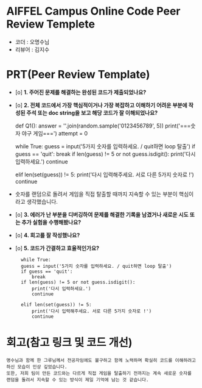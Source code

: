 # AIFFEL Campus Online Code Peer Review Templete
- 코더 : 오명수님
- 리뷰어 : 김지수


# PRT(Peer Review Template)

- [o]  **1. 주어진 문제를 해결하는 완성된 코드가 제출되었나요?**

- [o]  **2. 전체 코드에서 가장 핵심적이거나 가장 복잡하고 이해하기 어려운 부분에 작성된 
주석 또는 doc string을 보고 해당 코드가 잘 이해되었나요?**

    def Q1():
    answer = ''.join(random.sample('0123456789', 5))
    print('===숫자 야구 게임===')
    attempt = 0

    while True:
    guess = input('5가지 숫자를 입력하세요. / quit하면 loop 탈출')
    if guess == 'quit':
      break
    if len(guess) != 5 or not guess.isdigit():
      print('다시 입력하세요.')
      continue

    elif len(set(guess)) != 5:
      print('다시 입력해주세요. 서로 다른 5가지 숫자로 !')
      continue


- 숫자를 랜덤으로 돌려서 게임을 직접 탈출할 때까지 지속할 수 있는 부분이 핵심이라고 생각했습니다.
        
- [o]  **3. 에러가 난 부분을 디버깅하여 문제를 해결한 기록을 남겼거나
새로운 시도 또는 추가 실험을 수행해봤나요?**
        
- [o]  **4. 회고를 잘 작성했나요?**
        
- [o]  **5. 코드가 간결하고 효율적인가요?**

        while True:
        guess = input('5가지 숫자를 입력하세요. / quit하면 loop 탈출')
        if guess == 'quit':
            break
        if len(guess) != 5 or not guess.isdigit():
            print('다시 입력하세요.')
            continue

        elif len(set(guess)) != 5:
            print('다시 입력해주세요. 서로 다른 5가지 숫자로 !')
            continue



# 회고(참고 링크 및 코드 개선)
```
명수님과 함께 한 그루님께서 전공자임에도 불구하고 함께 노력하며 확실히 코드를 이해하려고 하신 모습이 인상 깊었습니다.
또한, 저희 팀이 만든 코드와는 다르게 직접 게임을 탈출하기 전까지는 계속 새로운 숫자를 랜덤을 돌려서 지속할 수 있는 방식이 제일 기억에 남는 것 같습니다.
```
